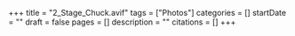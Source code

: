 +++
title = "2_Stage_Chuck.avif"
tags = ["Photos"]
categories = []
startDate = ""
draft = false
pages = []
description = ""
citations = []
+++
